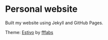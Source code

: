 # Personal website
Built my website using Jekyll and GitHub Pages.

Theme: [Estivo](https://github.com/fffabs/estivo) by [fffabs](https://twitter.com/fffabs)
